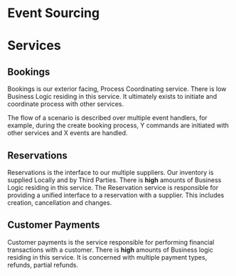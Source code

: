 # Event Sourcing

# Services

## Bookings

Bookings is our exterior facing, Process Coordinating service. There is low Business Logic residing in this service. It ultimately exists to initiate and coordinate process with other services.

The flow of a scenario is described over multiple event handlers, for example, during the create booking process, Y commands are initiated with other services and X events are handled.

## Reservations

Reservations is the interface to our multiple suppliers. Our inventory is supplied Locally and by Third Parties. There is **high** amounts of Business Logic residing in this service. The Reservation service is responsible for providing a unified interface to a reservation with a supplier. This includes creation, cancellation and changes.

## Customer Payments

Customer payments is the service responsible for performing financial transactions with a customer. There is **high** amounts of Business logic residing in this service. It is concerned with multiple payment types, refunds, partial refunds.





